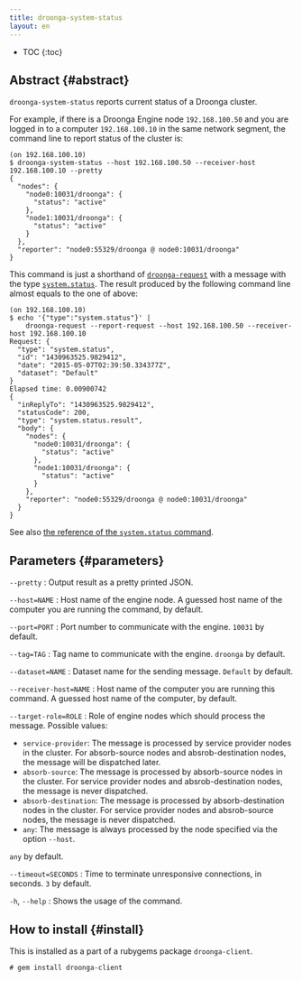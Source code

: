 ```yaml
---
title: droonga-system-status
layout: en
---
```


* TOC
{:toc}

## Abstract {#abstract}

`droonga-system-status` reports current status of a Droonga cluster.

For example, if there is a Droonga Engine node `192.168.100.50` and you are logged in to a computer `192.168.100.10` in the same network segment, the command line to report status of the cluster is:

~~~
(on 192.168.100.10)
$ droonga-system-status --host 192.168.100.50 --receiver-host 192.168.100.10 --pretty
{
  "nodes": {
    "node0:10031/droonga": {
      "status": "active"
    },
    "node1:10031/droonga": {
      "status": "active"
    }
  },
  "reporter": "node0:55329/droonga @ node0:10031/droonga"
}
~~~

This command is just a shorthand of [`droonga-request`](../droonga-request/) with a message with the type [`system.status`](../../commands/system/status/).
The result produced by the following command line almost equals to the one of above:

~~~
(on 192.168.100.10)
$ echo '{"type":"system.status"}' |
    droonga-request --report-request --host 192.168.100.50 --receiver-host 192.168.100.10
Request: {
  "type": "system.status",
  "id": "1430963525.9829412",
  "date": "2015-05-07T02:39:50.334377Z",
  "dataset": "Default"
}
Elapsed time: 0.00900742
{
  "inReplyTo": "1430963525.9829412",
  "statusCode": 200,
  "type": "system.status.result",
  "body": {
    "nodes": {
      "node0:10031/droonga": {
        "status": "active"
      },
      "node1:10031/droonga": {
        "status": "active"
      }
    },
    "reporter": "node0:55329/droonga @ node0:10031/droonga"
  }
}
~~~

See also [the reference of the `system.status` command](../../commands/system/status/).

## Parameters {#parameters}

`--pretty`
: Output result as a pretty printed JSON.

`--host=NAME`
: Host name of the engine node.
  A guessed host name of the computer you are running the command, by default.

`--port=PORT`
: Port number to communicate with the engine.
  `10031` by default.

`--tag=TAG`
: Tag name to communicate with the engine.
  `droonga` by default.

`--dataset=NAME`
: Dataset name for the sending message.
  `Default` by default.

`--receiver-host=NAME`
: Host name of the computer you are running this command.
  A guessed host name of the computer, by default.

`--target-role=ROLE`
: Role of engine nodes which should process the message.
  Possible values:
  
  * `service-provider`:
    The message is processed by service provider nodes in the cluster.
    For absorb-source nodes and absrob-destination nodes, the message will be dispatched later.
  * `absorb-source`:
    The message is processed by absorb-source nodes in the cluster.
    For service provider nodes and absrob-destination nodes, the message is never dispatched.
  * `absorb-destination`:
    The message is processed by absorb-destination nodes in the cluster.
    For service provider nodes and absrob-source nodes, the message is never dispatched.
  * `any`:
    The message is always processed by the node specified via the option `--host`.
  
  `any` by default.

`--timeout=SECONDS`
: Time to terminate unresponsive connections, in seconds.
  `3` by default.

`-h`, `--help`
: Shows the usage of the command.


## How to install {#install}

This is installed as a part of a rubygems package `droonga-client`.

~~~
# gem install droonga-client
~~~

